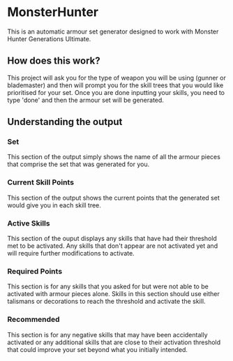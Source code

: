 # MonsterHunter

This is an automatic armour set generator designed to work with Monster Hunter Generations Ultimate.

## How does this work?

This project will ask you for the type of weapon you will be using (gunner or blademaster) and then will prompt you for the skill trees that you would like prioritised for your set. Once you are done inputting your skills, you need to type 'done' and then the armour set will be generated.

## Understanding the output

### Set

This section of the output simply shows the name of all the armour pieces that comprise the set that was generated for you.

### Current Skill Points

This section of the output shows the current points that the generated set would give you in each skill tree.

### Active Skills

This section of the ouput displays any skills that have had their threshold met to be activated. Any skills that don't appear are not activated yet and will require further modifications to activate.

### Required Points

This section is for any skills that you asked for but were not able to be activated with armour pieces alone. Skills in this section should use either talismans or decorations to reach the threshold and activate the skill.

### Recommended

This section is for any negative skills that may have been accidentally activated or any additional skills that are close to their activation threshold that could improve your set beyond what you initially intended.
